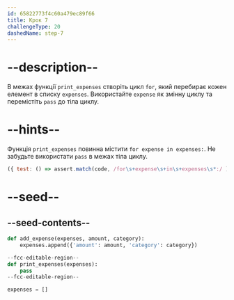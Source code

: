 ```yaml
---
id: 65822773f4c60a479ec89f66
title: Крок 7
challengeType: 20
dashedName: step-7
---
```


# --description--

В межах функції `print_expenses` створіть цикл `for`, який перебирає кожен елемент в списку `expenses`. Використайте `expense` як змінну циклу та перемістіть `pass` до тіла циклу.

# --hints--

Функція `print_expenses` повинна містити `for expense in expenses:`. Не забудьте використати `pass` в межах тіла циклу.

```js
({ test: () => assert.match(code, /for\s+expense\s+in\s+expenses\s*:/ ) })
```

# --seed--

## --seed-contents--

```py
def add_expense(expenses, amount, category):
    expenses.append({'amount': amount, 'category': category})

--fcc-editable-region--
def print_expenses(expenses):
    pass
--fcc-editable-region--

expenses = []
```
